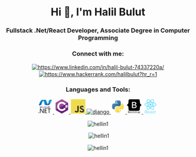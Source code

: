 <h1 align="center">Hi 👋, I'm Halil Bulut</h1>
<h3 align="center">Fullstack .Net/React Developer, Associate Degree in Computer Programming</h3>

<h3 align="center">Connect with me:</h3>
<p align="center">
<a href="https://www.linkedin.com/in/halil-bulut-74337220a/" target="blank"><img align="center" src="https://raw.githubusercontent.com/rahuldkjain/github-profile-readme-generator/master/src/images/icons/Social/linked-in-alt.svg" alt="https://www.linkedin.com/in/halil-bulut-74337220a/" height="30" width="40" /></a>
<a href="https://www.hackerrank.com/halilbulut?hr_r=1" target="blank"><img align="center" src="https://raw.githubusercontent.com/rahuldkjain/github-profile-readme-generator/master/src/images/icons/Social/hackerrank.svg" alt="https://www.hackerrank.com/halilbulut?hr_r=1" height="30" width="40" /></a>
</p>

<h3 align="center">Languages and Tools:</h3>
<p align="center"><a href="https://dotnet.microsoft.com/" target="_blank" rel="noreferrer"> <img src="https://raw.githubusercontent.com/devicons/devicon/master/icons/dot-net/dot-net-original-wordmark.svg" alt="dotnet" width="40" height="40"/> </a><a href="https://www.w3schools.com/cs/" target="_blank" rel="noreferrer"> <img src="https://raw.githubusercontent.com/devicons/devicon/master/icons/csharp/csharp-original.svg" alt="csharp" width="40" height="40"/> </a>  <a href="https://developer.mozilla.org/en-US/docs/Web/JavaScript" target="_blank" rel="noreferrer"> <img src="https://raw.githubusercontent.com/devicons/devicon/master/icons/javascript/javascript-original.svg" alt="javascript" width="40" height="40"/> </a><a href="https://www.djangoproject.com/" target="_blank" rel="noreferrer"> <img src="https://cdn.worldvectorlogo.com/logos/django.svg" alt="django" width="40" height="40"/> </a>    <a href="https://www.python.org" target="_blank" rel="noreferrer"> <img src="https://raw.githubusercontent.com/devicons/devicon/master/icons/python/python-original.svg" alt="python" width="40" height="40"/> </a><a href="https://getbootstrap.com" target="_blank" rel="noreferrer"> <img src="https://raw.githubusercontent.com/devicons/devicon/master/icons/bootstrap/bootstrap-plain-wordmark.svg" alt="bootstrap" width="40" height="40"/> </a> <a href="https://reactjs.org/" target="_blank" rel="noreferrer"> <img src="https://raw.githubusercontent.com/devicons/devicon/master/icons/react/react-original-wordmark.svg" alt="react" width="40" height="40"/> </a> </p>

<p align="center"><img align="center" src="https://github-readme-stats.vercel.app/api/top-langs?username=hellin1&show_icons=true&locale=en&layout=compact" alt="hellin1" /></p>



<p align="center">&nbsp;<img align="center" src="https://github-readme-stats.vercel.app/api?username=hellin1&show_icons=true&locale=en" alt="hellin1" /></p>

<p align="center"><img align="center" src="https://github-readme-streak-stats.herokuapp.com/?user=hellin1&" alt="hellin1" /></p>
